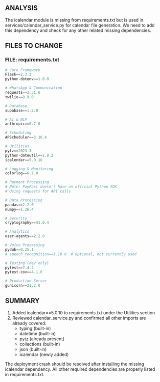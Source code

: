 <!-- Model: Sonnet 3.5 -->
<!-- Cost: $0.0408 -->
<!-- Tokens: ~13,584 -->

## ANALYSIS
The icalendar module is missing from requirements.txt but is used in services/calendar_service.py for calendar file generation. We need to add this dependency and check for any other related missing dependencies.

## FILES TO CHANGE

### FILE: requirements.txt
```python
# Core Framework
Flask==2.3.3
python-dotenv==1.0.0

# WhatsApp & Communication
requests==2.31.0
twilio==8.9.0

# Database
supabase==1.2.0

# AI & NLP
anthropic==0.7.0

# Scheduling
APScheduler==3.10.4

# Utilities
pytz==2023.3
python-dateutil==2.8.2
icalendar==5.0.10

# Logging & Monitoring
colorlog==6.7.0

# Payment Processing
# Note: PayFast doesn't have an official Python SDK
# Using requests for API calls

# Data Processing
pandas==2.2.0
numpy==1.26.4

# Security
cryptography==41.0.4

# Analytics
user-agents==2.2.0

# Voice Processing
pydub==0.25.1
# speech_recognition==3.10.0  # Optional, not currently used

# Testing (dev only)
pytest==7.4.2
pytest-cov==4.1.0

# Production Server
gunicorn==21.2.0
```

## SUMMARY
1. Added icalendar==5.0.10 to requirements.txt under the Utilities section
2. Reviewed calendar_service.py and confirmed all other imports are already covered:
   - typing (built-in)
   - datetime (built-in)
   - pytz (already present)
   - collections (built-in)
   - json (built-in)
   - icalendar (newly added)

The deployment crash should be resolved after installing the missing icalendar dependency. All other required dependencies are properly listed in requirements.txt.